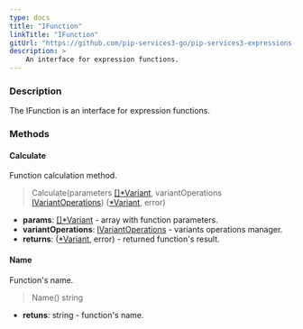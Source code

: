 ```yaml
---
type: docs
title: "IFunction"
linkTitle: "IFunction"
gitUrl: "https://github.com/pip-services3-go/pip-services3-expressions-go"
description: > 
    An interface for expression functions.
---
```



### Description

The IFunction is an interface for expression functions.


### Methods

#### Calculate
Function calculation method.

> Calculate(parameters [[]*Variant](../../../variants/variant), variantOperations [IVariantOperations](../../../variants/ivariant_operations)) ([*Variant](../../../variants/variant), error)

- **params**: [[]*Variant](../../../variants/variant) - array with function parameters.
- **variantOperations**: [IVariantOperations](../../../variants/ivariant_operations) - variants operations manager.
- **returns**: ([*Variant](../../../variants/variant), error) - returned function's result.


#### Name
Function's name.
> Name() string

- **retuns**: string - function's name.